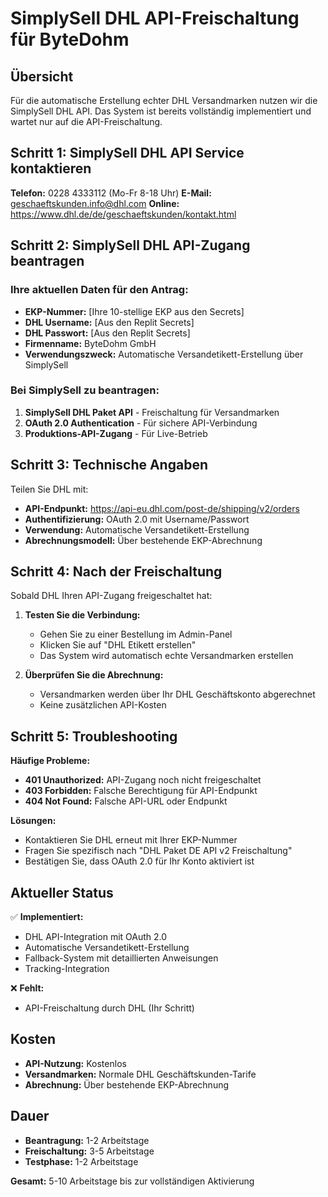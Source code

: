 # SimplySell DHL API-Freischaltung für ByteDohm

## Übersicht
Für die automatische Erstellung echter DHL Versandmarken nutzen wir die SimplySell DHL API. Das System ist bereits vollständig implementiert und wartet nur auf die API-Freischaltung.

## Schritt 1: SimplySell DHL API Service kontaktieren

**Telefon:** 0228 4333112 (Mo-Fr 8-18 Uhr)
**E-Mail:** geschaeftskunden.info@dhl.com
**Online:** https://www.dhl.de/de/geschaeftskunden/kontakt.html

## Schritt 2: SimplySell DHL API-Zugang beantragen

### Ihre aktuellen Daten für den Antrag:
- **EKP-Nummer:** [Ihre 10-stellige EKP aus den Secrets]
- **DHL Username:** [Aus den Replit Secrets]
- **DHL Passwort:** [Aus den Replit Secrets]
- **Firmenname:** ByteDohm GmbH
- **Verwendungszweck:** Automatische Versandetikett-Erstellung über SimplySell

### Bei SimplySell zu beantragen:
1. **SimplySell DHL Paket API** - Freischaltung für Versandmarken
2. **OAuth 2.0 Authentication** - Für sichere API-Verbindung
3. **Produktions-API-Zugang** - Für Live-Betrieb

## Schritt 3: Technische Angaben

Teilen Sie DHL mit:
- **API-Endpunkt:** https://api-eu.dhl.com/post-de/shipping/v2/orders
- **Authentifizierung:** OAuth 2.0 mit Username/Passwort
- **Verwendung:** Automatische Versandetikett-Erstellung
- **Abrechnungsmodell:** Über bestehende EKP-Abrechnung

## Schritt 4: Nach der Freischaltung

Sobald DHL Ihren API-Zugang freigeschaltet hat:

1. **Testen Sie die Verbindung:**
   - Gehen Sie zu einer Bestellung im Admin-Panel
   - Klicken Sie auf "DHL Etikett erstellen"
   - Das System wird automatisch echte Versandmarken erstellen

2. **Überprüfen Sie die Abrechnung:**
   - Versandmarken werden über Ihr DHL Geschäftskonto abgerechnet
   - Keine zusätzlichen API-Kosten

## Schritt 5: Troubleshooting

**Häufige Probleme:**
- **401 Unauthorized:** API-Zugang noch nicht freigeschaltet
- **403 Forbidden:** Falsche Berechtigung für API-Endpunkt
- **404 Not Found:** Falsche API-URL oder Endpunkt

**Lösungen:**
- Kontaktieren Sie DHL erneut mit Ihrer EKP-Nummer
- Fragen Sie spezifisch nach "DHL Paket DE API v2 Freischaltung"
- Bestätigen Sie, dass OAuth 2.0 für Ihr Konto aktiviert ist

## Aktueller Status

✅ **Implementiert:**
- DHL API-Integration mit OAuth 2.0
- Automatische Versandetikett-Erstellung
- Fallback-System mit detaillierten Anweisungen
- Tracking-Integration

❌ **Fehlt:**
- API-Freischaltung durch DHL (Ihr Schritt)

## Kosten

- **API-Nutzung:** Kostenlos
- **Versandmarken:** Normale DHL Geschäftskunden-Tarife
- **Abrechnung:** Über bestehende EKP-Abrechnung

## Dauer

- **Beantragung:** 1-2 Arbeitstage
- **Freischaltung:** 3-5 Arbeitstage
- **Testphase:** 1-2 Arbeitstage

**Gesamt:** 5-10 Arbeitstage bis zur vollständigen Aktivierung